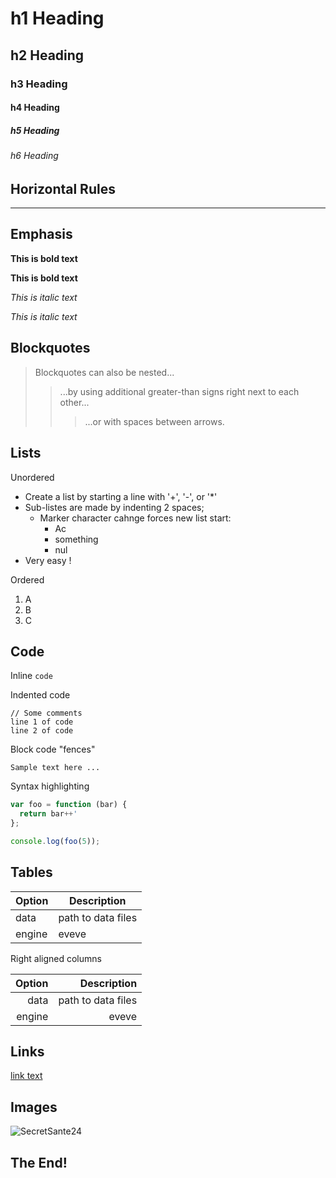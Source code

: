 # h1 Heading
## h2 Heading
### h3 Heading
#### h4 Heading
##### h5 Heading
###### h6 Heading


## Horizontal Rules

____


## Emphasis

**This is bold text**

__This is bold text__

*This is italic text*

_This is italic text_

## Blockquotes

> Blockquotes can also be nested...
>> ...by using additional greater-than signs right next to each other...
> > > ...or with spaces between arrows.

## Lists

Unordered

+ Create a list by starting a line with '+', '-', or '*'
+ Sub-listes are made by indenting 2 spaces;
  - Marker character cahnge forces new list start:
    * Ac
    + something
    - nul
+ Very easy !

Ordered

1. A
2. B
3. C


## Code

Inline `code`

Indented code

    // Some comments
    line 1 of code
    line 2 of code

Block code "fences"

```
Sample text here ...
```

Syntax highlighting

```js
var foo = function (bar) {
  return bar++'
};

console.log(foo(5));
```

## Tables

| Option | Description |
| -------| ------------|
| data   | path to data files |
| engine | eveve |

Right aligned columns

| Option | Description |
| ------:| -----------:|
| data   | path to data files |
| engine | eveve |

## Links

[link text](https://www.polymtl.ca/expertises/en/melancon-david "Expertise")

## Images
![SecretSante24](https://polystable.github.io/images/2023_secret_santa.jpg)

## The End!
